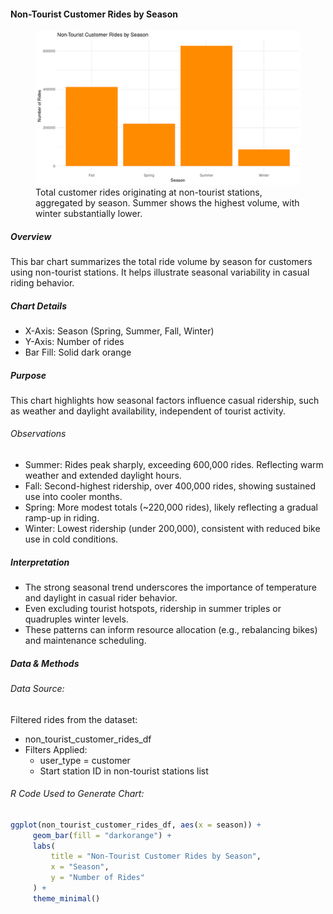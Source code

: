 #### Non-Tourist Customer Rides by Season

<figure class="float-right">
  <a href="../images/Non-Tourist_Customer_Rides_by_Season.png" target="_blank" title="Select image to open full sized chart">
  <img src="../images/thumbnails/Non-Tourist_Customer_Rides_by_Season.png" alt="Bar chart showing non-tourist customer ride counts by season. Summer has the highest number of rides, followed by Fall, Spring, and Winter.">
  </a>
  <figcaption>
  Total customer rides originating at non-tourist stations, aggregated by season. Summer shows the highest volume, with winter substantially lower.
  </figcaption>
</figure>

##### Overview

This bar chart summarizes the total ride volume by season for customers using non-tourist stations. It helps illustrate seasonal variability in casual riding behavior.

##### Chart Details

-  X-Axis: Season (Spring, Summer, Fall, Winter)
-  Y-Axis: Number of rides
-  Bar Fill: Solid dark orange

##### Purpose

This chart highlights how seasonal factors influence casual ridership, such as weather and daylight availability, independent of tourist activity.

###### Observations

-  Summer: Rides peak sharply, exceeding 600,000 rides. Reflecting warm weather and extended daylight hours.
-  Fall: Second-highest ridership, over 400,000 rides, showing sustained use into cooler months.
-  Spring: More modest totals (~220,000 rides), likely reflecting a gradual ramp-up in riding.
-  Winter: Lowest ridership (under 200,000), consistent with reduced bike use in cold conditions.

##### Interpretation

-  The strong seasonal trend underscores the importance of temperature and daylight in casual rider behavior.
-  Even excluding tourist hotspots, ridership in summer triples or quadruples winter levels.
-  These patterns can inform resource allocation (e.g., rebalancing bikes) and maintenance scheduling.

##### Data & Methods

###### Data Source:

Filtered rides from the dataset:

-  non_tourist_customer_rides_df
  -  Filters Applied:
     -  user_type = customer
     -  Start station ID in non-tourist stations list

###### R Code Used to Generate Chart:

```R
ggplot(non_tourist_customer_rides_df, aes(x = season)) +
     geom_bar(fill = "darkorange") +
     labs(
         title = "Non-Tourist Customer Rides by Season",
         x = "Season",
         y = "Number of Rides"
     ) +
     theme_minimal()
```

<br style="clear: both;"></br>
